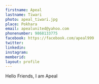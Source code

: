 ```yaml
---
firstname: Apeal
lastname: Tiwari
photo: apeal_tiwari.jpg
place: Pokhara
email: apealunited@yahoo.com
phonenumber: 9868133775
facebook: https://facebook.com/apeal999
twitter:
linkedin:
instagram: 
memberid:
layout: profile
---
```


Hello Friends, I am Apeal